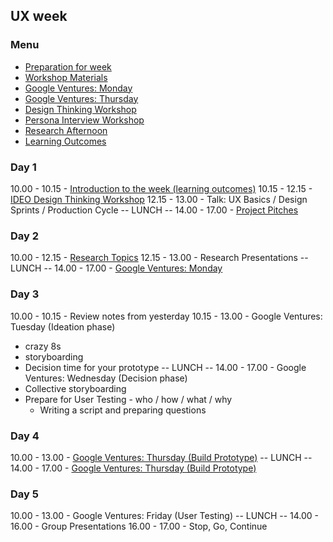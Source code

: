 ## UX week

### Menu

* [Preparation for week](./preparation.md)
* [Workshop Materials](./materials.md)
* [Google Ventures: Monday](./google-ventures-monday.md)
* [Google Ventures: Thursday](./google-ventures-thursday.md)
* [Design Thinking Workshop](./design-thinking-workshop.md)
* [Persona Interview Workshop](./persona-interview-workshop.md)
* [Research Afternoon](./research-afternoon.md)
* [Learning Outcomes](https://github.com/foundersandcoders/master-reference/blob/master/coursebook/fragments/product-build/learning-outcomes.md)

### Day 1

10.00 - 10.15 - [Introduction to the week (learning outcomes)](https://github.com/foundersandcoders/master-reference/blob/master/coursebook/fragments/product-build/learning-outcomes.md)
10.15 - 12.15 - [IDEO Design Thinking Workshop](./design-thinking-workshop.md)
12.15 - 13.00 - Talk: UX Basics / Design Sprints / Production Cycle
-- LUNCH --
14.00 - 17.00 - [Project Pitches](./preparation.md)

### Day 2

10.00 - 12.15 - [Research Topics](./research-afternoon.md)
12.15 - 13.00 - Research Presentations
-- LUNCH --
14.00 - 17.00 - [Google Ventures: Monday](./google-ventures-monday.md)

### Day 3

10.00 - 10.15 - Review notes from yesterday
10.15 - 13.00 - Google Ventures: Tuesday (Ideation phase)
- crazy 8s
- storyboarding
- Decision time for your prototype
-- LUNCH --
14.00 - 17.00 - Google Ventures: Wednesday (Decision phase)
- Collective storyboarding
- Prepare for User Testing - who / how / what / why
  - Writing a script and preparing questions

### Day 4

10.00 - 13.00 - [Google Ventures: Thursday (Build Prototype)](./google-ventures-thursday.md)
-- LUNCH --
14.00 - 17.00 - [Google Ventures: Thursday (Build Prototype)](./google-ventures-thursday.md)

### Day 5

10.00 - 13.00 - Google Ventures: Friday (User Testing)
-- LUNCH --
14.00 - 16.00 - Group Presentations
16.00 - 17.00 - Stop, Go, Continue
